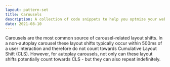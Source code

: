 ```yaml
---
layout: pattern-set
title: Carousels
description: A collection of code snippets to help you optmize your web projects.
date: 2021-08-10
---
```


Carousels are the most common source of carousel-related layout shifts. In a non-autoplay carousel these layout shifts typically occur within 500ms of a user interaction and therefore do not count towards Cumulative Layout Shift (CLS). However, for autoplay carousels, not only can these layout shifts potentially count towards CLS - but they can also repeat indefinitely.

